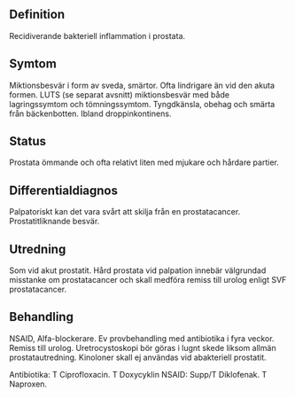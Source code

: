 ## Definition

Recidiverande bakteriell inflammation i prostata.

## Symtom

Miktionsbesvär i form av sveda, smärtor. Ofta lindrigare än vid den akuta formen. LUTS (se separat avsnitt) miktionsbesvär med både lagringssymtom och tömningssymtom. Tyngdkänsla, obehag och smärta från bäckenbotten. Ibland droppinkontinens.

## Status

Prostata ömmande och ofta relativt liten med mjukare och hårdare partier.

## Differentialdiagnos

Palpatoriskt kan det vara svårt att skilja från en prostatacancer. Prostatitliknande besvär.

## Utredning

Som vid akut prostatit. Hård prostata vid palpation innebär välgrundad misstanke om prostatacancer och skall medföra remiss till urolog enligt SVF prostatacancer.

## Behandling

NSAID, Alfa-blockerare. Ev provbehandling med antibiotika i fyra veckor.
Remiss till urolog. Uretrocystoskopi bör göras i lugnt skede liksom allmän prostatautredning.
Kinoloner skall ej användas vid abakteriell prostatit.


Antibiotika: T Ciprofloxacin. T Doxycyklin NSAID: Supp/T Diklofenak. T Naproxen.

